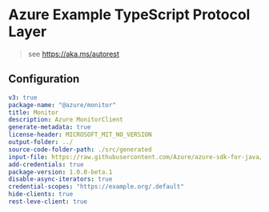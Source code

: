 # Azure Example TypeScript Protocol Layer

> see https://aka.ms/autorest

## Configuration

```yaml
v3: true
package-name: "@azure/monitor"
title: Monitor
description: Azure MonitorClient
generate-metadata: true
license-header: MICROSOFT_MIT_NO_VERSION
output-folder: ../
source-code-folder-path: ./src/generated
input-file: https://raw.githubusercontent.com/Azure/azure-sdk-for-java/b5e7e8fc5b37cc09d657033b373fcdbf48117f34/sdk/monitor/azure-monitor-query/swagger/log_query_swagger.json
add-credentials: true
package-version: 1.0.0-beta.1
disable-async-iterators: true
credential-scopes: "https://example.org/.default"
hide-clients: true
rest-leve-client: true
```
